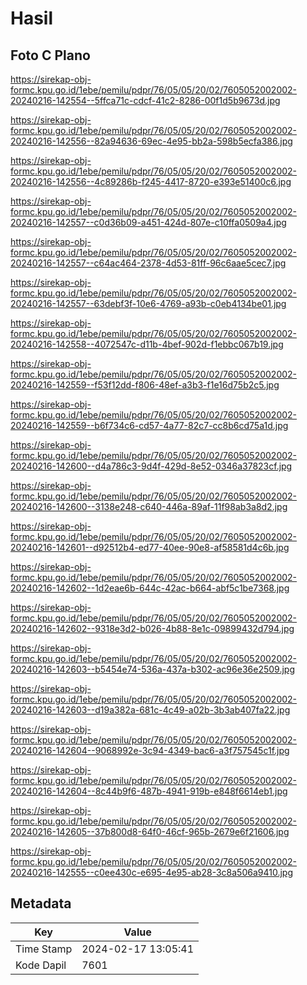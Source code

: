 # Hasil

## Foto C Plano

https://sirekap-obj-formc.kpu.go.id/1ebe/pemilu/pdpr/76/05/05/20/02/7605052002002-20240216-142554--5ffca71c-cdcf-41c2-8286-00f1d5b9673d.jpg

https://sirekap-obj-formc.kpu.go.id/1ebe/pemilu/pdpr/76/05/05/20/02/7605052002002-20240216-142556--82a94636-69ec-4e95-bb2a-598b5ecfa386.jpg

https://sirekap-obj-formc.kpu.go.id/1ebe/pemilu/pdpr/76/05/05/20/02/7605052002002-20240216-142556--4c89286b-f245-4417-8720-e393e51400c6.jpg

https://sirekap-obj-formc.kpu.go.id/1ebe/pemilu/pdpr/76/05/05/20/02/7605052002002-20240216-142557--c0d36b09-a451-424d-807e-c10ffa0509a4.jpg

https://sirekap-obj-formc.kpu.go.id/1ebe/pemilu/pdpr/76/05/05/20/02/7605052002002-20240216-142557--c64ac464-2378-4d53-81ff-96c6aae5cec7.jpg

https://sirekap-obj-formc.kpu.go.id/1ebe/pemilu/pdpr/76/05/05/20/02/7605052002002-20240216-142557--63debf3f-10e6-4769-a93b-c0eb4134be01.jpg

https://sirekap-obj-formc.kpu.go.id/1ebe/pemilu/pdpr/76/05/05/20/02/7605052002002-20240216-142558--4072547c-d11b-4bef-902d-f1ebbc067b19.jpg

https://sirekap-obj-formc.kpu.go.id/1ebe/pemilu/pdpr/76/05/05/20/02/7605052002002-20240216-142559--f53f12dd-f806-48ef-a3b3-f1e16d75b2c5.jpg

https://sirekap-obj-formc.kpu.go.id/1ebe/pemilu/pdpr/76/05/05/20/02/7605052002002-20240216-142559--b6f734c6-cd57-4a77-82c7-cc8b6cd75a1d.jpg

https://sirekap-obj-formc.kpu.go.id/1ebe/pemilu/pdpr/76/05/05/20/02/7605052002002-20240216-142600--d4a786c3-9d4f-429d-8e52-0346a37823cf.jpg

https://sirekap-obj-formc.kpu.go.id/1ebe/pemilu/pdpr/76/05/05/20/02/7605052002002-20240216-142600--3138e248-c640-446a-89af-11f98ab3a8d2.jpg

https://sirekap-obj-formc.kpu.go.id/1ebe/pemilu/pdpr/76/05/05/20/02/7605052002002-20240216-142601--d92512b4-ed77-40ee-90e8-af58581d4c6b.jpg

https://sirekap-obj-formc.kpu.go.id/1ebe/pemilu/pdpr/76/05/05/20/02/7605052002002-20240216-142602--1d2eae6b-644c-42ac-b664-abf5c1be7368.jpg

https://sirekap-obj-formc.kpu.go.id/1ebe/pemilu/pdpr/76/05/05/20/02/7605052002002-20240216-142602--9318e3d2-b026-4b88-8e1c-09899432d794.jpg

https://sirekap-obj-formc.kpu.go.id/1ebe/pemilu/pdpr/76/05/05/20/02/7605052002002-20240216-142603--b5454e74-536a-437a-b302-ac96e36e2509.jpg

https://sirekap-obj-formc.kpu.go.id/1ebe/pemilu/pdpr/76/05/05/20/02/7605052002002-20240216-142603--d19a382a-681c-4c49-a02b-3b3ab407fa22.jpg

https://sirekap-obj-formc.kpu.go.id/1ebe/pemilu/pdpr/76/05/05/20/02/7605052002002-20240216-142604--9068992e-3c94-4349-bac6-a3f757545c1f.jpg

https://sirekap-obj-formc.kpu.go.id/1ebe/pemilu/pdpr/76/05/05/20/02/7605052002002-20240216-142604--8c44b9f6-487b-4941-919b-e848f6614eb1.jpg

https://sirekap-obj-formc.kpu.go.id/1ebe/pemilu/pdpr/76/05/05/20/02/7605052002002-20240216-142605--37b800d8-64f0-46cf-965b-2679e6f21606.jpg

https://sirekap-obj-formc.kpu.go.id/1ebe/pemilu/pdpr/76/05/05/20/02/7605052002002-20240216-142555--c0ee430c-e695-4e95-ab28-3c8a506a9410.jpg


## Metadata

| Key        | Value               |
| ---------- | ------------------- |
| Time Stamp | 2024-02-17 13:05:41 |
| Kode Dapil | 7601                |



